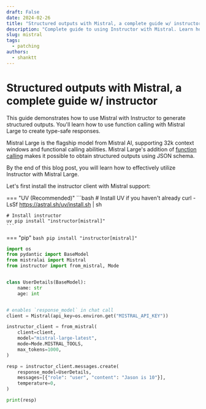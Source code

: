 ```yaml
---
draft: False
date: 2024-02-26
title: "Structured outputs with Mistral, a complete guide w/ instructor"
description: "Complete guide to using Instructor with Mistral. Learn how to generate structured, type-safe outputs with Mistral."
slug: mistral
tags:
  - patching
authors:
  - shanktt
---
```


# Structured outputs with Mistral, a complete guide w/ instructor

This guide demonstrates how to use Mistral with Instructor to generate structured outputs. You'll learn how to use function calling with Mistral Large to create type-safe responses.

Mistral Large is the flagship model from Mistral AI, supporting 32k context windows and functional calling abilities. Mistral Large's addition of [function calling](https://docs.mistral.ai/guides/function-calling/) makes it possible to obtain structured outputs using JSON schema.

By the end of this blog post, you will learn how to effectively utilize Instructor with Mistral Large.

Let's first install the instructor client with Mistral support:

=== "UV (Recommended)"
    ```bash
    # Install UV if you haven't already
    curl -LsSf https://astral.sh/uv/install.sh | sh

    # Install instructor
    uv pip install "instructor[mistral]"
    ```

=== "pip"
    ```bash
    pip install "instructor[mistral]"
    ```




```python
import os
from pydantic import BaseModel
from mistralai import Mistral
from instructor import from_mistral, Mode


class UserDetails(BaseModel):
    name: str
    age: int


# enables `response_model` in chat call
client = Mistral(api_key=os.environ.get("MISTRAL_API_KEY"))

instructor_client = from_mistral(
    client=client,
    model="mistral-large-latest",
    mode=Mode.MISTRAL_TOOLS,
    max_tokens=1000,
)

resp = instructor_client.messages.create(
    response_model=UserDetails,
    messages=[{"role": "user", "content": "Jason is 10"}],
    temperature=0,
)

print(resp)

```
